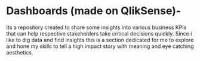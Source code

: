 # Dashboards (made on QlikSense)-

Its a repository created to share some insights into various business KPIs that can help respective stakeholders take critical decisions quickly.
Since i like to dig data and find insights this is a section dedicated for me to explore and hone my skills to tell a high impact story with meaning and eye catching aesthetics.
